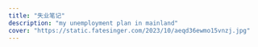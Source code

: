 ```yaml
---
title: "失业笔记"
description: "my unemployment plan in mainland"
cover: "https://static.fatesinger.com/2023/10/aeqd36ewmo15vnzj.jpg"
---
```

